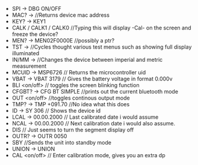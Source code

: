 

- SPI -> DBG ON/OFF
- MAC? -> //Returns device mac address
- KEY? -> KEY1
- CALK / CALK1 / CALK0 //Typing this will display -Cal- on the screen and freeze the device?
- MEN? -> MEN02F0000E //possibly a ptr?
- TST -> //Cycles thought various test menus such as showing full display illuminated
- IN/MM -> //Changes the device between imperial and metric measurement
- MCUID -> MSP6726 // Returns the microcontroller uid
- VBAT -> VBAT 3179 // Gives the battery voltage in format 0.000v
- BLI <on/off> // toggles the screen blinking function
- CFGBT? -> CFG BT SIMPLE //prints out the current bluetooth mode
- OUT <on/off> //toggles continous output mode
- TMP? -> TMP +091.70 //No idea what this does
- ID -> SY 306 // Shows the device id
- LCAL -> 00.00.2000 // Last calibrated date i would assume
- NCAL -> 00.00.2000 // Next calibration date i would also assume.
- DIS // Just seems to turn the segment display off
- OUTR? -> OUTR 0050
- SBY //Sends the unit into standby mode
- UNION -> UNION
- CAL <on/off> // Enter calibration mode, gives you an extra dp
